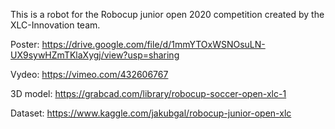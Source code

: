 This is a robot for the Robocup junior open 2020 competition created by the XLC-Innovation team.

Poster:
https://drive.google.com/file/d/1mmYTOxWSNOsuLN-UX9sywHZmTKlaXygj/view?usp=sharing

Vydeo:
https://vimeo.com/432606767

3D model:
https://grabcad.com/library/robocup-soccer-open-xlc-1

Dataset:
https://www.kaggle.com/jakubgal/robocup-junior-open-xlc

